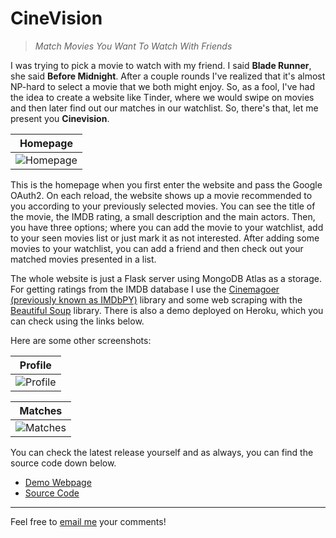# CineVision
> _Match Movies You Want To Watch With Friends_

I was trying to pick a movie to watch with my friend. I said **Blade Runner**, she said **Before Midnight**. After a couple rounds I've realized that it's almost NP-hard to select a movie that we both might enjoy. So, as a fool, I've had the idea to create a website like Tinder, where we would swipe on movies and then later find out our matches in our watchlist. So, there's that, let me present you **Cinevision**.

| Homepage                                                                                   |
| ------------------------------------------------------------------------------------------ |
| ![Homepage](https://raw.githubusercontent.com/kgbzen/archive/main/images/cinevision_1.png) |

This is the homepage when you first enter the website and pass the Google OAuth2. On each reload, the website shows up a movie recommended to you according to your previously selected movies. You can see the title of the movie, the IMDB rating, a small description and the main actors. Then, you have three options; where you can add the movie to your watchlist, add to your seen movies list or just mark it as not interested. After adding some movies to your watchlist, you can add a friend and then check out your matched movies presented in a list.

The whole website is just a Flask server using MongoDB Atlas as a storage. For getting ratings from the IMDB database I use the [Cinemagoer (previously known as IMDbPY)](https://cinemagoer.github.io/) library and some web scraping with the [Beautiful Soup](https://www.crummy.com/software/BeautifulSoup/) library. There is also a demo deployed on Heroku, which you can check using the links below.

Here are some other screenshots:

| Profile                                                                                   |
| ----------------------------------------------------------------------------------------- |
| ![Profile](https://raw.githubusercontent.com/kgbzen/archive/main/images/cinevision_2.png) |

| Matches                                                                                   |
| ----------------------------------------------------------------------------------------- |
| ![Matches](https://raw.githubusercontent.com/kgbzen/archive/main/images/cinevision_3.png) |

You can check the latest release yourself and as always, you can find the source code down below.

* [Demo Webpage](https://cinevision.herokuapp.com/)
* [Source Code](https://github.com/kgbzen/cinevision-pub)

---
Feel free to [email me](mailto:kaangiray26@protonmail.com) your comments!